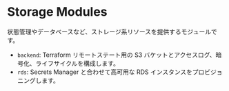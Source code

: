 # Storage Modules

状態管理やデータベースなど、ストレージ系リソースを提供するモジュールです。

- `backend`: Terraform リモートステート用の S3 バケットとアクセスログ、暗号化、ライフサイクルを構成します。
- `rds`: Secrets Manager と合わせて高可用な RDS インスタンスをプロビジョニングします。
